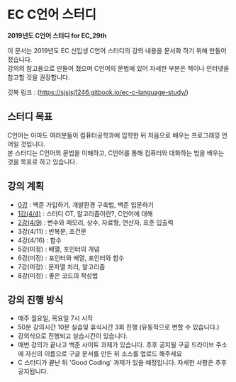 # EC C언어 스터디

**2019년도 C언어 스터디 for EC_29th**

이 문서는 2019년도 EC 신입생 C언어 스터디의 강의 내용을 문서화 하기 위해 만들어 졌습니다.  
강의의 참고용으로 만들어 졌으며 C언어의 문법에 있어 자세한 부분은 책이나 인터넷을 참고할 것을 권장합니다.

깃북 링크 : (https://sjsjsj1246.gitbook.io/ec-c-language-study/)

## 스터디 목표

C언어는 아마도 여러분들이 컴퓨터공학과에 입학한 뒤 처음으로 배우는 프로그래밍 언어일 것입니다.  
본 스터디는 C언어의 문법을 이해하고, C언어를 통해 컴퓨터와 대화하는 법을 배우는 것을 목표로 하고 있습니다.

## 강의 계획

* [0강](/lesson_0.md)       : 백준 가입하기, 개발환경 구축법, 백준 입문하기
* [1강(4/4)](/lesson_1.md)  : 스터디 OT, 알고리즘이란?, C언어에 대해
* [2강(4/9)](/lesson_2.md)  : 변수와 메모리, 상수, 자료형, 연산자, 표준 입출력
* 3강(4/11) : 반복문, 조건문
* 4강(4/16) : 함수
* 5강(미정) : 배열, 포인터의 개념
* 6강(미정) : 포인터와 배열, 포인터와 함수
* 7강(미정) : 문자열 처리, 알고리즘
* 8강(미정) : 좋은 코드의 작성법

## 강의 진행 방식

* 매주 월요일, 목요일 7시 시작
* 50분 강의시간 10분 실습및 휴식시간 3회 진행 (유동적으로 변할 수 있습니다.)
* 강의식으로 진행되고 실습시간이 있습니다.
* 매번 강의가 끝나고 백준 사이트 과제가 있습니다. 추후 공지될 구글 드라이브 주소에 자신의 이름으로 구글 문서를 만든 뒤 소스를 업로드 해주세요
* C 스터디가 끝난 뒤 'Good Coding' 과제가 있을 예정입니다. 자세한 사항은 추후 공지됩니다.

